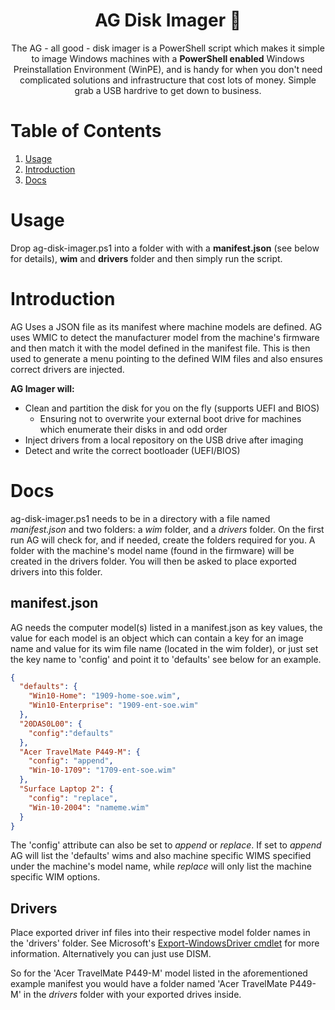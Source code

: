 <center><h1>AG Disk Imager 🌄</h1></center>

<center>The AG - all good - disk imager is a PowerShell script which makes it simple to image Windows machines
with a <b>PowerShell enabled</b> Windows Preinstallation Environment (WinPE), and is handy for when you don't need
complicated solutions and infrastructure that cost lots of money. Simple grab a USB hardrive to get down to business.</center>
  
# Table of Contents
1. [Usage](#Usage)
2. [Introduction](#Introduction)
3. [Docs](#Docs)

# Usage
Drop ag-disk-imager.ps1 into a folder with with a **manifest.json** (see below for details), **wim** and **drivers** folder and then simply run the script.

# Introduction
AG Uses a JSON file as its manifest where machine models are defined. AG uses WMIC to detect the manufacturer model from the machine's firmware and then match it with the model defined in the manifest file. This is then used to generate a menu pointing to the defined WIM files and also ensures correct drivers are injected.
  
**AG Imager will:**
* Clean and partition the disk for you on the fly (supports UEFI and BIOS)
  * Ensuring not to overwrite your external boot drive for machines which enumerate their disks in and odd order
* Inject drivers from a local repository on the USB drive after imaging
* Detect and write the correct bootloader (UEFI/BIOS)

# Docs
ag-disk-imager.ps1 needs to be in a directory with a file named *manifest.json* and two folders: a *wim* folder, and a *drivers* folder. On the first run AG will check for, and if needed, create the folders required for you. A folder with the machine's model name (found in the firmware) will be created in the drivers folder. You will then be asked to place exported drivers into this folder.
  
## manifest.json
AG needs the computer model(s) listed in a manifest.json as key values, the value for each model is an object which can contain a key for an image name and value for its wim file name (located in the wim folder), or just set the key name to 'config' and point it to 'defaults' see below for an example. 

```json
{
  "defaults": {
    "Win10-Home": "1909-home-soe.wim",
    "Win10-Enterprise": "1909-ent-soe.wim"
  },
  "20DAS0L00": {
    "config":"defaults"
  },
  "Acer TravelMate P449-M": {
    "config": "append",
    "Win-10-1709": "1709-ent-soe.wim"
  }, 
  "Surface Laptop 2": {
    "config": "replace",
    "Win-10-2004": "nameme.wim"
  }
}
```
The 'config' attribute can also be set to *append* or *replace*. If set to *append* AG will list the 'defaults' wims and also machine specific WIMS specified under the machine's model name, while *replace* will only list the machine specific WIM options. 
## Drivers
Place exported driver inf files into their respective model folder names in the 'drivers' folder. See Microsoft's [Export-WindowsDriver cmdlet](https://docs.microsoft.com/en-us/powershell/module/dism/export-windowsdriver?view=win10-ps) for more information. Alternatively you can just use DISM.  
    
So for the 'Acer TravelMate P449-M' model listed in the aforementioned example manifest you would have a folder named 'Acer TravelMate P449-M' in the *drivers* folder with your exported drives inside.